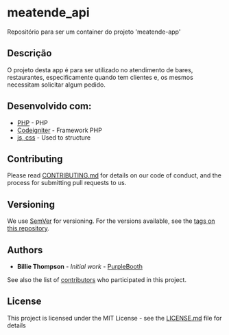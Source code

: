 # meatende_api

Repositório para ser um container do projeto 'meatende-app'

## Descrição

O projeto desta app é para ser utilizado no atendimento de bares, restaurantes, especificamente quando tem clientes e, os mesmos necessitam solicitar algum pedido.

## Desenvolvido com:

* [PHP](http://www.php.net/) - PHP
* [Codeigniter](https://www.codeigniter.com/) - Framework PHP
* [js, css](https://rometools.github.io/rome/) - Used to structure

## Contributing

Please read [CONTRIBUTING.md](https://gist.github.com/PurpleBooth/b24679402957c63ec426) for details on our code of conduct, and the process for submitting pull requests to us.

## Versioning

We use [SemVer](http://semver.org/) for versioning. For the versions available, see the [tags on this repository](https://github.com/your/project/tags). 

## Authors

* **Billie Thompson** - *Initial work* - [PurpleBooth](https://github.com/PurpleBooth)

See also the list of [contributors](https://github.com/your/project/contributors) who participated in this project.

## License

This project is licensed under the MIT License - see the [LICENSE.md](LICENSE.md) file for details
